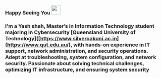 ### Happy Seeing You  <img src="https://raw.githubusercontent.com/aemmadi/aemmadi/master/wave.gif" width="30px"> 

### I'm a Yash shah, Master’s in Information Technology student majoring in Cybersecurity [Queensland University of Technology]([https://www.silveroakuni.ac.in](https://www.qut.edu.au/),  with hands-on experience in IT support, network administration, and security operations. Adept at troubleshooting, system configuration, and network security. Passionate about solving technical challenges, optimizing IT infrastructure, and ensuring system security
